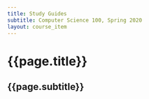 ```yaml
---
title: Study Guides
subtitle: Computer Science 100, Spring 2020
layout: course_item
---
```


# {{page.title}}
## {{page.subtitle}}
